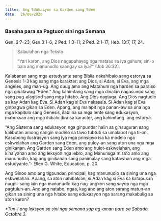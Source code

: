 ```yaml
---
title:  Ang Edukasyon sa Garden sang Eden
date:  26/09/2020
---
```


### Basaha para sa Pagtuon sini nga Semana
Gen. 2:7–23; Gen 3:1–6; 2 Ped. 1:3–11; 2 Ped. 2:1–17; Heb. 13:7, 17, 24.

> <p>Salauluhon nga Teksto</p>
> “Yari karon, ang Dios nagapahayag nga mataas sa iya gahum; sin-o bala ang manunudlo kaangay sa iya?” (Job 36:22).

Kalabanan sang mga estudyante sang Biblia nakahibalo sang estorya sa Genesis 1-3 kag sang mga karakter: ang Dios, si Adan, si Eva, ang mga angeles, ang man-ug. Ang duug amo ang Matahum nga harden sa paraiso nga ginatawag “Eden.” Ang kahimtang sang mga dinalan nagasunod sang sang pag-alagisod sang mga hitabo. Ang Dios nagtuga. Ang Dios nagtudlo sa kay Adan kag Eva. Si Adan kag si Eva nakasala. Si Adan kag si Eva ginpagwa gikan sa Eden. Apang, ang malapit nga panan-aw sa una nga mga kapitulo sang Genesis, ilabi na sa mga lente sang edukasyon, mabuksan ang mga ihibalo dira sa karacter, ang kahimtang, ang estorya.

“Ang Sistema sang edukasyon nga ginpundar halin sa ginsuguran sang kalibutan among nangin modelo sa tawo tubtub sa umalabot nga ti-on. Kasubong ilustrasyon sang iya mga prinsipyo isa ka modelo nga eskwelahan ang Garden sang Eden, ang puloy-an sang aton una nga mga ginikanan. Ang Garden sang Eden amo ang hulot-eskwelahan, ang kinaiyahan amo ang leksyon nga lebro, ang Manunuga mismo amo ang manunudlo, kag ang ginikanan sang panimalay sang katawhan ang mga estudyante.”- Ellen G. White, Education, p. 20.

Ang Ginoo amo ang tigpundar, principal, kag manunudlo sa sining una nga eskwelahan. Apang, sa aton nahibaloan, si Adan kag si Eva sa katapusan nagpili sang lain nga manunudlo kag nag-angkon sang sayop nga mga pagtulun-an. Ano ang natabo, ngaa, kag ano ang aton sarang matun-an gikan sa sining una nga hitabo sang edukasyon nga sarang makabulig sa aton karon?

_*Tun-I ang leksyon sa sini nga semana sap ag-aman para sa Sabado, Octobre 3._